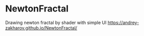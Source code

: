 # NewtonFractal
Drawing newton fractal by shader with simple UI
https://andrey-zakharov.github.io/NewtonFractal/
